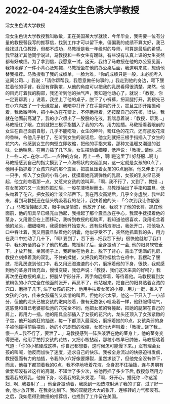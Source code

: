 # 2022-04-24淫女生色诱大学教授



淫女生色诱大学教授



淫女生色诱大学教授我叫敏敏，正在美国某大学就读，今年毕业，我需要一位有分量的教授替我写的推荐信，找到工作才可以留下来，偏偏我的成绩不算太好，我已经找过几位教授，但都不成功，马教授是我一年级时的导师，可算是最后的希望。我早就听其他同学说过，马教授和一些女生有暧昧，有些沒有认真上课的女生突然都有好成绩。为了拿到信，我愿意一试。这天，我约了马教授在他的办公室见面，我特地穿了一件小背心及短裙，马教授坐在他的办公桌后面，我道明来意，想请他替我推荐。马教授看了我的成绩单，一脸为难，「你的成绩只是一般，未必能考入这间公司…」我说：「请你帮帮我，我愿意做任何事的。」我走到他的身边，弯下腰拉着他的手臂，我沒有穿胸罩，从他的角度可以把我的乳房看得很清楚。果然，他的目光盯着我的胸部，我还听到他的抽气声，我知道他动心了，就说 :「教授，你一定要帮我﹗」说着，我坐上了他的桌子，脱下了小裤裤，把双腿打开，我预先已在小穴内放了一个无缐震旦，我暗中打开了在手袋内的开关，震旦立即开始振动着，我微微呻吟，把小手放在花瓣上，不停磨擦着，还按摩自己的花核，很快，我就在他面前高潮了，我的小穴喷出了一股股的花液，我喘息着说 :「教授，帮我…」马教授红了眼，立刻就把三根手指插入了我的穴内，用力抽插。马敎授看着眼前的女生在自己面前自慰，几乎不能唿吸，女生的呻吟，粉红色的花穴，还有那股花液的香味，令他几乎射了，在听到女生的说话后，他立刻就把三根手指插入了女生的花穴内，他感到女生的肉壁立即收缩，把他的手指夹紧，那种又温暖又潮湿的滋味，让他喘息，在用力插了几下后，女生摆动着细腰，低声说 :「教授…请你…插上一些…对…在你…唔…一点钟的方向，再上一些，啊!!是这里了! 好舒服…啊!!」马教授感到自己的指尖摸到了一点海棉状的突起肌肉，这一定就是女孩的G点了，他用手指抓着了女孩穴内的那个震旦，把震旦压着女孩的G点磨擦，他又伸出了另一只手，伸入了女孩的小背心内，抚摸着她充满弹性的乳房，女孩的乳尖早已突起，他立刻吻着那一点，又惹来女孩的浪叫声，「啊…我不行了，又到了，教授…」在女孩的穴又一次剧烈振动后，一股花液喷射而出，马教授抽出了手指和震旦，低头吻着了花穴，把女孩的汁液全部吞下。我在再次高潮后，几乎全身虚脱，我坐起来，看到马教授还在低头吮吸着我的花汁，我扶着他的头 : 「今次到我让你舒服了。」马教授擡起头来，眼中满是情慾，他放开了我，我脱下了他的长裤，跪在他面前，他的阳具早已经充血勃起，我拾起了那个震旦放在手心，我双手抚摸着他的茎身，又用震旦在上面移动，我听到教授的粗喘声，我知道他很喜欢，我用咀含着他的龙头，细细啜吻，我感到他开始变大，还有些精液渗出，我张开口，把他吸入口中吞吐着，我又用震旦贴着他的阴囊，他似乎受不了，突然他抓着我的头，用力在我口中抽动了几十下，「啊! 要到了，吞下去…把我吞下去!」很快他就射了我口中，我也听话的吞下了他的热液。教授射了后，全身振动了一会, 他的阳具软软垂下，才放开我，坐回椅子上，我跨坐在他身上，脱下了背心，露出了饱满的乳房，教授立刻捧着我的双乳，不住的揉搓，又把我的两粒樱桃含在咀中，我摆动了腰肢，把乳房送到他口中，我又用还湿漉漉的小穴，磨擦着他的下身，很快，我就感到他的茎身开始充血，慢慢变硬，我低声说 :「教授，我们这次来真的好吗?」我再次坐在教授的桌上，把腿M字形分开，两手向后撑着，等待着他。马教授看到女孩粉色的小穴完全在他面前张开，再忍不了，他站起来，把自己的阳具贴着女孩的穴口，磨擦了几下, 沾了女孩的花汁，他用手扶着女孩的小腰，用力一挺，推入了女孩的穴内，传来女孩痛苦又欢愉的叫声，但她的穴太窄，他这一下只入了一小部分，但他的龙头已被女孩的嫩肉绞着，像有无数张小咀吸着一样，他舒服得喘气，这感觉和自已老婆那松弛的穴完全不同，他把女孩的臀擡起，把她的腿架在自己的肩上，再用力一插，他的阳具全部插入了女孩的花穴内，龙头还顶入了女孩紧緻的子宫，他开始疯狂的抽送，每一下都顶入最深处，磨擦着她的G点，女孩柔弱的身子被他撞得前后摆动，她的小穴剧烈的收缩，女孩也大声叫着 :「教授…饶了我…慢一点…我不行了，要泄了…」马教授感到一阵热液洒在他的茎身上，他的茎身变得更硬，他用手拍打女孩的花核，又把小核拈起，那粒小核早已肿胀，马教授喘着气道 :「你的小核硬成这样，你自己都想要，这时候怎可能慢下来。」沒有理会女孩的叫喊，他反而加快了速度，追求自己的快乐。我被全身流过的快感迫得发疯，教授强而有力的抽插，令我的小穴好像要爆裂，虽然求饶了，但他完全沒有停下，而且，他每下都顶着我的G点，我不停地喷着花液，全身忍不住抽搐，连与男朋有做爱都沒有过这样的高潮，不知泄了多少次，被他再插了多少下后, 教授忽然用力握着我的双乳，他俯下身，咬着我的乳头发泄，「啊，好开心，插死你…你这淫妇…啊…我要射了…」他全身振动着，我感到一股热液射满了我的子宫，过了好一会, 他才放开我，在我身边躺下。我的双腿还大大的张开，连移转的力气都沒有。之后，我如愿得到教授的推荐信，也找到了工作留在美国。
            

